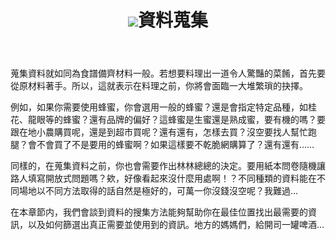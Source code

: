 <div data-type="part" class="yellow">
 <header>
  <h1><img src="../images/sections/03/collecting-data.png" />資料蒐集</h1>
 </header>

<!--
Section tag replaced with div Gitbook publishing
   <section class="content">-->
<div class="content">
<p>蒐集資料就如同為食譜備齊材料一般。若想要料理出一道令人驚豔的菜餚，首先要從原材料著手。所以，這就表示在料理之前，你將會面臨一大堆繁瑣的抉擇。</p>

<p>例如，如果你需要使用蜂蜜，你會選用一般的蜂蜜？還是會指定特定品種，如桂花、龍眼等的蜂蜜？還有品牌的偏好？這蜂蜜是生蜜還是熟成蜜，要有機的嗎？要跟在地小農購買呢，還是到超市買呢？還有還有，怎樣去買？沒空要找人幫忙跑腿？會不會買了不是要用的蜂蜜啊？如果這樣要不乾脆網購算了？還有還有……</p> 

<p>同樣的，在蒐集資料之前，你也會需要作出林林總總的決定。要用紙本問卷隨機讓路人填寫開放式問題嗎？欸，好像看起來沒什麼用處啊！？不同種類的資料能在不同場地以不同方法取得的話自然是極好的，可萬一你沒錢沒空呢？我難過…</p>  

<p>在本章節内，我們會談到資料的搜集方法能夠幫助你在最佳位置找出最需要的資訊，以及如何篩選出真正需要並使用到的資訊。地方的媽媽們，給開司一罐啤酒…</p>  

<!--</section>-->
</div>
</div>
